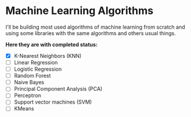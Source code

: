 # Machine Learning Algorithms

I'll be building most used algorithms of machine learning from scratch and using some libraries with the same algorithms and others usual things.

**Here they are with completed status:**
- [x] K-Nearest Neighbors (KNN)
- [ ] Linear Regression
- [ ] Logistic Regression
- [ ] Random Forest 
- [ ] Naive Bayes
- [ ] Principal Component Analysis (PCA)
- [ ] Perceptron
- [ ] Support vector machines (SVM)
- [ ] KMeans
